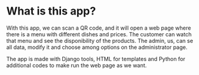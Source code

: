# What is this app? 

With this app, we can scan a QR code, and it will open a web page where there is a menu with different dishes and prices. The customer can watch that menu and see the disponibility of the products. The
admin, us, can se all data, modify it and choose among options on the administrator page. 

The app is made with Django tools, HTML for templates and Python for additional codes to make run the web page as we want.

